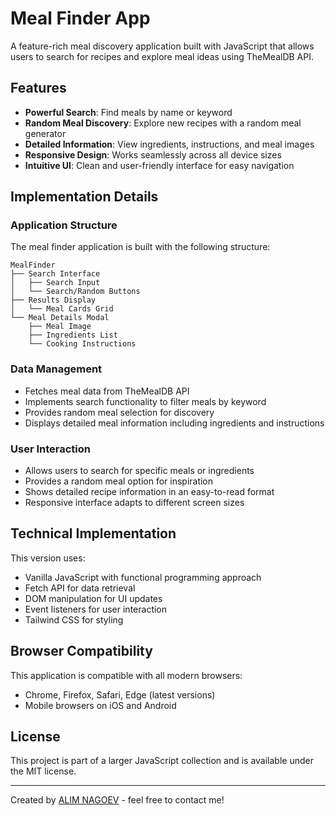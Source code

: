 # Meal Finder App

A feature-rich meal discovery application built with JavaScript that allows users to search for recipes and explore meal ideas using TheMealDB API.

## Features

- **Powerful Search**: Find meals by name or keyword
- **Random Meal Discovery**: Explore new recipes with a random meal generator
- **Detailed Information**: View ingredients, instructions, and meal images
- **Responsive Design**: Works seamlessly across all device sizes
- **Intuitive UI**: Clean and user-friendly interface for easy navigation

## Implementation Details

### Application Structure

The meal finder application is built with the following structure:

```
MealFinder
├── Search Interface
│   ├── Search Input
│   └── Search/Random Buttons
├── Results Display
│   └── Meal Cards Grid
└── Meal Details Modal
    ├── Meal Image
    ├── Ingredients List
    └── Cooking Instructions
```

### Data Management

- Fetches meal data from TheMealDB API
- Implements search functionality to filter meals by keyword
- Provides random meal selection for discovery
- Displays detailed meal information including ingredients and instructions

### User Interaction

- Allows users to search for specific meals or ingredients
- Provides a random meal option for inspiration
- Shows detailed recipe information in an easy-to-read format
- Responsive interface adapts to different screen sizes

## Technical Implementation

This version uses:

- Vanilla JavaScript with functional programming approach
- Fetch API for data retrieval
- DOM manipulation for UI updates
- Event listeners for user interaction
- Tailwind CSS for styling

## Browser Compatibility

This application is compatible with all modern browsers:

- Chrome, Firefox, Safari, Edge (latest versions)
- Mobile browsers on iOS and Android

## License

This project is part of a larger JavaScript collection and is available under the MIT license.

---
Created by [ALIM NAGOEV](https://github.com/nagoev-id) - feel free to contact me!

